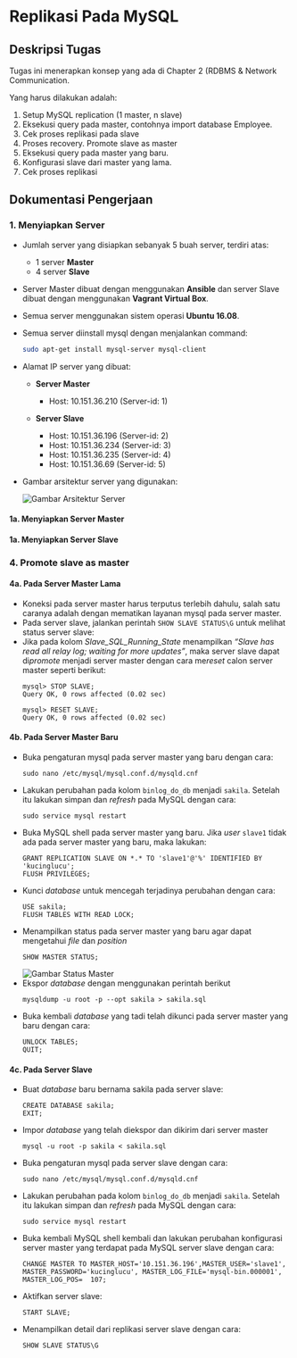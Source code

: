 # Replikasi Pada MySQL

## Deskripsi Tugas
Tugas ini menerapkan konsep yang ada di Chapter 2 (RDBMS & Network Communication.

Yang harus dilakukan adalah:
1. Setup MySQL replication (1 master, n slave)
2. Eksekusi query pada master, contohnya import database Employee.
3. Cek proses replikasi pada slave
4. Proses recovery. Promote slave as master
5. Eksekusi query pada master yang baru.
6. Konfigurasi slave dari master yang lama.
7. Cek proses replikasi

## Dokumentasi Pengerjaan

### 1. Menyiapkan Server
* Jumlah server yang disiapkan sebanyak 5 buah server, terdiri atas:

  * 1 server **Master**
  * 4 server **Slave**

* Server Master dibuat dengan menggunakan **Ansible** dan server Slave dibuat dengan menggunakan **Vagrant Virtual Box**.
* Semua server menggunakan sistem operasi **Ubuntu 16.08**.
* Semua server diinstall mysql dengan menjalankan command:

  ```bash
  sudo apt-get install mysql-server mysql-client​
  ``` 
* Alamat IP server yang dibuat:
  
  * **Server Master**
    * Host: 10.151.36.210 (Server-id: 1)

  * **Server Slave**
    * Host: 10.151.36.196 (Server-id: 2)​
    * Host: 10.151.36.234 (Server-id: 3)​
    * Host: 10.151.36.235 (Server-id: 4)​
    * Host: 10.151.36.69 (Server-id: 5) 

* Gambar arsitektur server yang digunakan:
  
  ![Gambar Arsitektur Server](/img/arsitektur-server.jpg)
  
#### 1a. Menyiapkan Server Master
#### 1a. Menyiapkan Server Slave

### 4. Promote slave as master
#### 4a. Pada Server Master Lama
* Koneksi pada server master harus terputus terlebih dahulu, salah satu caranya adalah dengan mematikan layanan mysql pada server master.
* Pada server slave, jalankan perintah `SHOW SLAVE STATUS\G` untuk melihat status server slave:
* Jika pada kolom *Slave_SQL_Running_State* menampilkan *“Slave has read all relay log; waiting for more updates”*, maka server slave dapat di*promote* menjadi server master dengan cara me*reset* calon server master seperti berikut:
  ```mysql
  mysql> STOP SLAVE;
  Query OK, 0 rows affected (0.02 sec)

  mysql> RESET SLAVE;
  Query OK, 0 rows affected (0.02 sec)
  ```
#### 4b. Pada Server Master Baru
* Buka pengaturan mysql pada server master yang baru dengan cara:
  ```shell
  sudo nano /etc/mysql/mysql.conf.d/mysqld.cnf
  ```
* Lakukan perubahan pada kolom ```binlog_do_db``` menjadi `sakila`. Setelah itu lakukan simpan dan *refresh* pada MySQL dengan cara:
  ```shell
  sudo service mysql restart
  ```
* Buka MySQL shell pada server master yang baru. Jika *user* `slave1` tidak ada pada server master yang baru, maka lakukan:
  ```mysql
  GRANT REPLICATION SLAVE ON *.* TO 'slave1'@'%' IDENTIFIED BY 'kucinglucu';
  FLUSH PRIVILEGES;
  ```
* Kunci *database* untuk mencegah terjadinya perubahan dengan cara:
  ```mysql
  USE sakila;
  FLUSH TABLES WITH READ LOCK;
  ```
* Menampilkan status pada server master yang baru agar dapat mengetahui *file* dan *position*
  ```mysql
  SHOW MASTER STATUS;
  ```
  ![Gambar Status Master](/img/status-master-baru.jpg)
* Ekspor *database* dengan menggunakan perintah berikut
  ```shell
  mysqldump -u root -p --opt sakila > sakila.sql
  ```
* Buka kembali *database* yang tadi telah dikunci pada server master yang baru dengan cara:
  ```mysql
  UNLOCK TABLES;
  QUIT;
  ```
#### 4c. Pada Server Slave
* Buat *database* baru bernama sakila pada server slave:
  ```mysql
  CREATE DATABASE sakila;
  EXIT;
  ```
* Impor *database* yang telah diekspor dan dikirim dari server master
  ```shell
  mysql -u root -p sakila < sakila.sql
  ```
* Buka pengaturan mysql pada server slave dengan cara:
  ```shell
  sudo nano /etc/mysql/mysql.conf.d/mysqld.cnf
  ```
* Lakukan perubahan pada kolom `binlog_do_db` menjadi `sakila`. Setelah itu lakukan simpan dan *refresh* pada MySQL dengan cara:
  ```shell
  sudo service mysql restart
  ```
* Buka kembali MySQL shell kembali dan lakukan perubahan konfigurasi server master yang terdapat pada MySQL server slave dengan cara:
  ```mysql
  CHANGE MASTER TO MASTER_HOST='10.151.36.196',MASTER_USER='slave1', MASTER_PASSWORD='kucinglucu', MASTER_LOG_FILE='mysql-bin.000001', MASTER_LOG_POS=  107;
  ```
* Aktifkan server slave:
  ```mysql
  START SLAVE;
  ```
* Menampilkan detail dari replikasi server slave dengan cara:
  ```mysql
  SHOW SLAVE STATUS\G
  ```